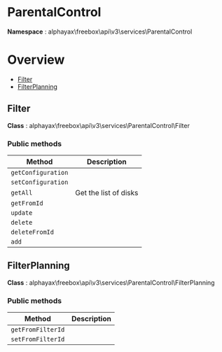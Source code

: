 # ParentalControl

**Namespace**  : alphayax\freebox\api\v3\services\ParentalControl

# Overview

- [Filter](ParentalControl.md#Filter)
- [FilterPlanning](ParentalControl.md#FilterPlanning)


<a name="Filter"></a>
## Filter

**Class**  : alphayax\freebox\api\v3\services\ParentalControl\Filter

### Public methods

| Method | Description |
|---|---|
| `getConfiguration` |  | 
| `setConfiguration` |  | 
| `getAll` | Get the list of disks | 
| `getFromId` |  | 
| `update` |  | 
| `delete` |  | 
| `deleteFromId` |  | 
| `add` |  | 

<a name="FilterPlanning"></a>
## FilterPlanning

**Class**  : alphayax\freebox\api\v3\services\ParentalControl\FilterPlanning

### Public methods

| Method | Description |
|---|---|
| `getFromFilterId` |  | 
| `setFromFilterId` |  | 
